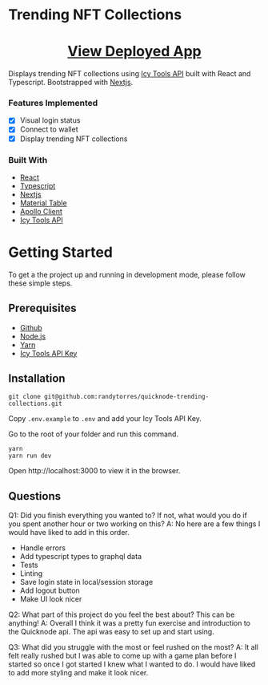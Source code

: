 # Trending NFT Collections

<h1 align="center">
  <a href="https://trending-nft-collections.vercel.app/">View Deployed App</a>
</h1>

Displays trending NFT collections using [Icy Tools API](https://developers.icy.tools/) built with React and Typescript. Bootstrapped with [Nextjs](https://nextjs.org/).
### Features Implemented
- [x] Visual login status
- [x] Connect to wallet
- [x] Display trending NFT collections

### Built With
- [React](https://reactjs.org/)
- [Typescript](https://www.typescriptlang.org/)
- [Nextjs](https://nextjs.org/)
- [Material Table](https://material-table.com/)
- [Apollo Client](https://www.apollographql.com/docs/react/get-started)
- [Icy Tools API](https://developers.icy.tools/)

# Getting Started
To get a the project up and running in development mode, please follow these simple steps.

## Prerequisites

- [Github](https://github.com/)
- [Node.js](https://nodejs.org/en/)
- [Yarn](https://yarnpkg.com/)
- [Icy Tools API Key](https://www.quicknode.com)

## Installation

```
git clone git@github.com:randytorres/quicknode-trending-collections.git
```

Copy `.env.example` to `.env` and add your Icy Tools API Key.

Go to the root of your folder and run this command.

```
yarn
yarn run dev 
```
Open http://localhost:3000 to view it in the browser.

## Questions
Q1: Did you finish everything you wanted to? If not, what would you do if you spent another hour or two working on this?
A: No here are a few things I would have liked to add in this order.
- Handle errors
- Add typescript types to graphql data
- Tests
- Linting
- Save login state in local/session storage
- Add logout button
- Make UI look nicer

Q2: What part of this project do you feel the best about? This can be anything!
A: Overall I think it was a pretty fun exercise and introduction to the Quicknode api. The api was easy to set up and start using. 

Q3: What did you struggle with the most or feel rushed on the most?
A: It all felt really rushed but I was able to come up with a game plan before I started so once I got started I knew what I wanted to do. I would have liked to add more styling and make it look nicer.

